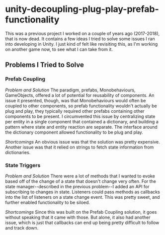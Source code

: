 # unity-decoupling-plug-play-prefab-functionality
This was a previous project I worked on a couple of years ago (2017-2018), that is now dead. It contains a few ideas I tried to solve some issues I ran into developing in Unity. I just kind of felt like revisiting this, as I'm working on another game now, to see what I can take from it.

## Problems I Tried to Solve
### Prefab Coupling
*Problem and Solution*
The paradigm, prefabs, Monobehaviours, GameObjects, offered a lot of potential for reusability of components. An issue it presented, though, was that Monobehaviours would often be coupled to other components, so prefab functionality wouldn't actually be plug and play, they typically required other prefabs containing other components to be present. I circumvented this issue by centralizing state per entity in a single component that contained a dictionary, and building a pattern where state and entity reaction are separate. The interface around the dictionary component allowed functionality to be plug and play. 

*Shortcomings*
An obvious issue was that the solution was pretty expensive. Another issue was that it relied on strings to fetch state information from dictionaries. 

### State Triggers
*Problem and Solution*
There were a lot of methods that I wanted to evoke based off of the change of a state that doesn't change very often. For the state manager--described in the previous problem--I added an API for subscribing to changes in state. Listeners could pass methods as callbacks into the list of listeners on a state change event. This was pretty sweet, and further enabled functionality to be siloed.

*Shortcomings*
Since this was built on the Prefab Coupling solution, it goes without speaking that it came with those. But alone, it also had another issue, which is just that callbacks can end up being pretty difficult to follow and track down.
